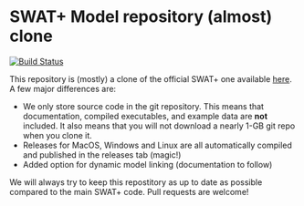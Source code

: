 # SWAT+ Model repository (almost) clone

[![Build Status](https://travis-ci.com/joelz575/swatplus.svg?branch=master)](https://travis-ci.com/joelz575/swatplus)

This repository is (mostly) a clone of the official SWAT+ one available [here](https://bitbucket.org/blacklandgrasslandmodels/modular_swatplus/src/master/). A few major differences are:
* We only store source code in the git repository. This means that documentation, compiled executables, and example data are **not** included. It also means that you will not download a nearly 1-GB git repo when you clone it.
* Releases for MacOS, Windows and Linux are all automatically compiled and published in the releases tab (magic!)
* Added option for dynamic model linking (documentation to follow)

We will always try to keep this repostitory as up to date as possible compared to the main SWAT+ code. Pull requests are welcome!
